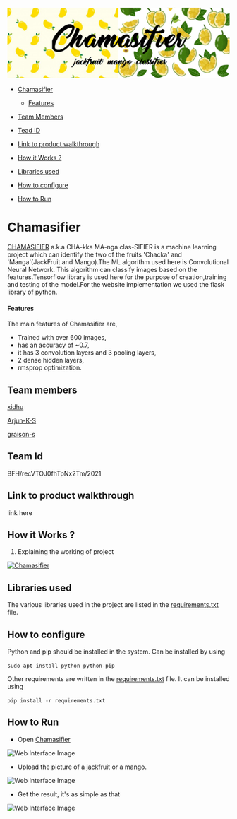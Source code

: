 ![Chamasifier](pictures/header.png)

<!--ts-->

-   [Chamasifier](#chamasifier?)
    -   [Features](#features)
    
-   [Team Members](#team-members)
-   [Tead ID](#team-id)
-   [Link to product walkthrough](#link-to-product-walkthrough)
-   [How it Works ?](#how-it-Works-?)
-   [Libraries used](#libraries-used)
-   [How to configure](#how-to-configure)
-   [How to Run](#-how-to-Run)


<!--te-->

# Chamasifier

[CHAMASIFIER](http://ec2-3-17-203-44.us-east-2.compute.amazonaws.com:8080/) a.k.a CHA-kka MA-nga clas-SIFIER is a machine learning project which can identify the two of the fruits 'Chacka' and 'Manga'(JackFruit and Mango).The ML algorithm used here is Convolutional Neural Network. This algorithm can classify images based on the features.Tensorflow library is used here for the purpose of creation,training and testing of the model.For the website implementation we used the flask library of python.

#### Features

The main features of Chamasifier are,

-   Trained with over 600 images,
-   has an accuracy of ~0.7,
-   it has 3 convolution layers and 3 pooling layers,
-   2 dense hidden layers,
-   rmsprop optimization.

## Team members

[xidhu](https://github.com/xidhu)

[Arjun-K-S](https://github.com/Arjun-K-S)

[graison-s](https://github.com/graison-s)

## Team Id

BFH/recVTOJ0fhTpNx2Tm/2021

## Link to product walkthrough

link here

## How it Works ?

1. Explaining the working of project

[![Chamasifier](https://img.youtube.com/watch?v=kcJ-GKiWBaI.jpg)](https://www.youtube.com/watch?v=kcJ-GKiWBaI "Chamasifier - Click to Watch!")

## Libraries used

The various libraries used in the project are listed in the [requirements.txt](requirements.txt) file.

## How to configure

Python and pip should be installed in the system.
Can be installed by using

```sudo apt install python python-pip```

Other requirements are written in the [requirements.txt](requirements.txt) file.
It can be installed using 

```pip install -r requirements.txt```

## How to Run

<!--ts-->
- Open [Chamasifier](http://ec2-3-17-203-44.us-east-2.compute.amazonaws.com:8080/)

![Web Interface Image](pictures/web1.png)

- Upload the picture of a jackfruit or a mango.

![Web Interface Image](pictures/web2.png)

- Get the result, it's as simple as that

![Web Interface Image](pictures/web3.png)
<!--te-->
